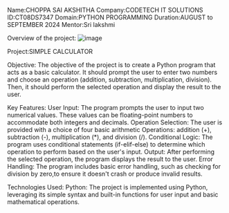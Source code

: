Name:CHOPPA SAI AKSHITHA
Company:CODETECH IT SOLUTIONS
ID:CT08DS7347
Domain:PYTHON PROGRAMMING
Duration:AUGUST to SEPTEMBER 2024
Mentor:Sri lakshmi

Overview of the project:
![image](https://github.com/user-attachments/assets/20edc6c3-fea5-4613-9171-5c77475d9ef5)



Project:SIMPLE CALCULATOR

Objective:
The objective of the project is to create a Python program that acts as a basic calculator. 
It should prompt the user to enter two numbers and choose an operation (addition, subtraction,
multiplication, division). Then, it should perform the selected operation and display the result
to the user.

Key Features:
User Input: The program prompts the user to input two numerical values. 
These values can be floating-point numbers to accommodate both integers and decimals.
Operation Selection: The user is provided with a choice of four basic arithmetic 
Operations: addition (+), subtraction (-), multiplication (*), and division (/).
Conditional Logic: The program uses conditional statements (if-elif-else) to determine
which operation to perform based on the user's input.
Output: After performing the selected operation, the program displays the result to the user.
Error Handling: The program includes basic error handling, such as checking for division by 
zero,to ensure it doesn't crash or produce invalid results.

Technologies Used:
Python: The project is implemented using Python, leveraging its simple syntax and built-in 
functions for user input and basic mathematical operations.
